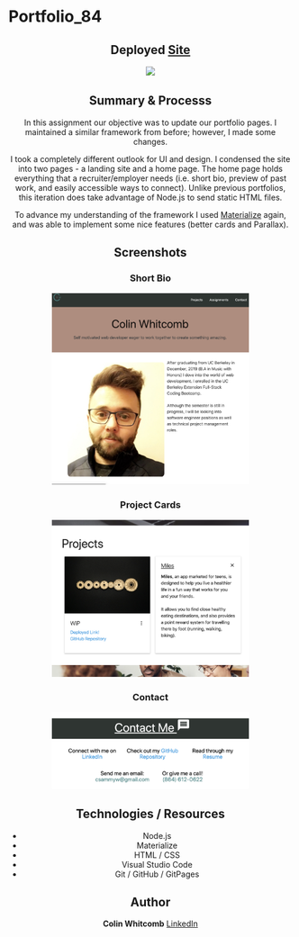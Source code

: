# Portfolio_84


<div style="text-align:center">

<h2 align="center">
Deployed <a href="https://pacific-sea-84511.herokuapp.com/">Site</a>
</h2>

<p align="center">
    <img src="https://media.giphy.com/media/dC2VvV0FE6L49dsjEc/giphy.gif" width="300"  />
</p>


## Summary & Processs

In this assignment our objective was to update our portfolio pages. I maintained a similar framework from before; however, I made some changes.

I took a completely different outlook for UI and design. I condensed the site into two pages - a landing site and a home page. The home page holds everything that a recruiter/employer needs (i.e. short bio, preview of past work, and easily accessible ways to connect). Unlike previous portfolios, this iteration does take advantage of Node.js to send static HTML files.

To advance my understanding of the framework I used <a href="https://materializecss.com/">Materialize</a> again, and was able to implement some nice features (better cards and Parallax).

## Screenshots 

<h3 align="center">
Short Bio
</h3>


<p align="center">
    <img src="images/ss11.png" width="350" />
</p>

<h3 align="center">
Project Cards
</h3>

<p align="center">
    <img src="images/ss12.png" width="350" />
</p>

<h3 align="center">
Contact
</h3>

<p align="center">
    <img src="images/ss13.png" width="350" />
</p>


## Technologies / Resources
- Node.js
- Materialize 
- HTML / CSS  
- Visual Studio Code
- Git / GitHub / GitPages

## Author

**Colin Whitcomb** [LinkedIn](https://www.linkedin.com/in/colin-whitcomb-b808301a6/)